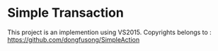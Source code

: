 # Simple Transaction

This project is an implemention using VS2015. Copyrights belongs to : <https://github.com/dongfusong/SimpleAction>

